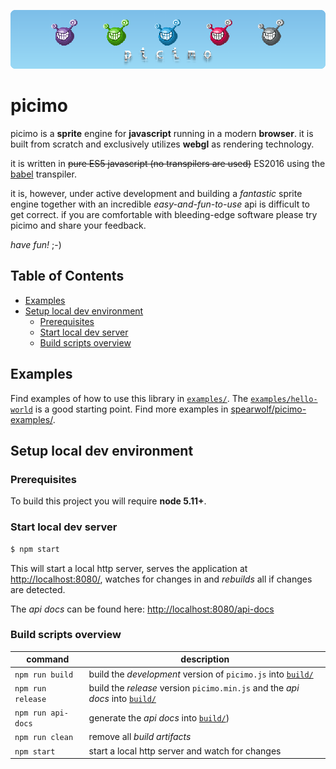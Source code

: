 ![picimo](/assets/images/picimo-nobingers.png)

# picimo

picimo is a __sprite__ engine for __javascript__ running in a modern __browser__. it is built from scratch and exclusively utilizes __webgl__ as rendering technology.

it is written in <del>pure ES5 javascript (no transpilers are used)</del> ES2016 using the [babel](https://babeljs.io/) transpiler.

it is, however, under active development and building a *fantastic* sprite engine together with an incredible *easy-and-fun-to-use* api is difficult to get correct. if you are comfortable with bleeding-edge software please try picimo and share your feedback.

*have fun!* ;-)


## Table of Contents

* [Examples](#examples)
* [Setup local dev environment](#setup-local-dev-environment)
  * [Prerequisites](#prerequisites)
  * [Start local dev server](#start-local-dev-server)
  * [Build scripts overview](#build-scripts-overview)


## Examples

Find examples of how to use this library in [`examples/`](examples/).
The [`examples/hello-world`](examples/hello-world/index.js) is a good starting point.
Find more examples in [spearwolf/picimo-examples/](//github.com/spearwolf/picimo-examples/).


## Setup local dev environment


### Prerequisites

To build this project you will require **node 5.11+**.


### Start local dev server

```sh
$ npm start
```

This will start a local http server, serves the application at
[http://localhost:8080/](http://localhost:8080/), watches for changes in and *rebuilds* all
if changes are detected.

The *api docs* can be found here: [http://localhost:8080/api-docs](http://localhost:8080/api-docs)


### Build scripts overview

| command | description |
|-----------|-------------|
| `npm run build` | build the *development* version of `picimo.js` into [`build/`](build/) |
| `npm run release` | build the *release* version `picimo.min.js` and the *api docs* into [`build/`](build/) |
| `npm run api-docs` | generate the *api docs* into [`build/`](build/))|
| `npm run clean` | remove all *build artifacts* |
| `npm start` | start a local http server and watch for changes |


